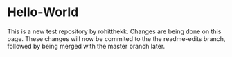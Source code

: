 # Hello-World
This is a new test repository by rohitthekk.
Changes are being done on this page. These changes will now be commited to the the readme-edits branch, followed by being merged with the master branch later. 
